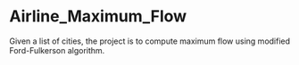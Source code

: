# Airline_Maximum_Flow
Given a list of cities, the project is to compute maximum flow using modified Ford-Fulkerson algorithm.
